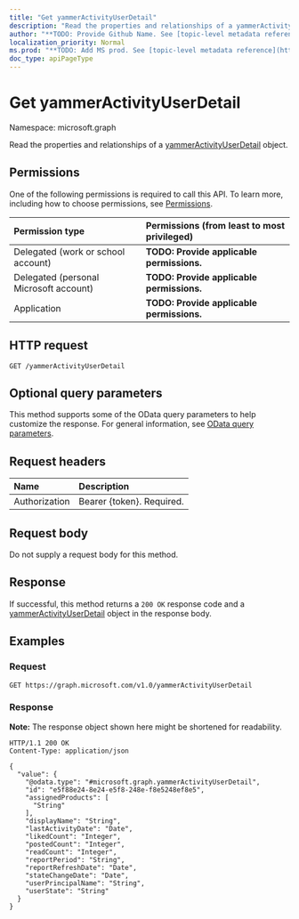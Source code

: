 ```yaml
---
title: "Get yammerActivityUserDetail"
description: "Read the properties and relationships of a yammerActivityUserDetail object."
author: "**TODO: Provide Github Name. See [topic-level metadata reference](https://msgo.azurewebsites.net/add/document/guidelines/metadata.html#topic-level-metadata)**"
localization_priority: Normal
ms.prod: "**TODO: Add MS prod. See [topic-level metadata reference](https://msgo.azurewebsites.net/add/document/guidelines/metadata.html#topic-level-metadata)**"
doc_type: apiPageType
---
```


# Get yammerActivityUserDetail
Namespace: microsoft.graph



Read the properties and relationships of a [yammerActivityUserDetail](../resources/yammeractivityuserdetail.md) object.

## Permissions
One of the following permissions is required to call this API. To learn more, including how to choose permissions, see [Permissions](/graph/permissions-reference).

|Permission type|Permissions (from least to most privileged)|
|:---|:---|
|Delegated (work or school account)|**TODO: Provide applicable permissions.**|
|Delegated (personal Microsoft account)|**TODO: Provide applicable permissions.**|
|Application|**TODO: Provide applicable permissions.**|

## HTTP request

<!-- {
  "blockType": "ignored"
}
-->
``` http
GET /yammerActivityUserDetail
```

## Optional query parameters
This method supports some of the OData query parameters to help customize the response. For general information, see [OData query parameters](/graph/query-parameters).

## Request headers
|Name|Description|
|:---|:---|
|Authorization|Bearer {token}. Required.|

## Request body
Do not supply a request body for this method.

## Response

If successful, this method returns a `200 OK` response code and a [yammerActivityUserDetail](../resources/yammeractivityuserdetail.md) object in the response body.

## Examples

### Request
<!-- {
  "blockType": "request",
  "name": "get_yammeractivityuserdetail"
}
-->
``` http
GET https://graph.microsoft.com/v1.0/yammerActivityUserDetail
```


### Response
**Note:** The response object shown here might be shortened for readability.
<!-- {
  "blockType": "response",
  "truncated": true,
  "@odata.type": "microsoft.graph.yammerActivityUserDetail"
}
-->
``` http
HTTP/1.1 200 OK
Content-Type: application/json

{
  "value": {
    "@odata.type": "#microsoft.graph.yammerActivityUserDetail",
    "id": "e5f88e24-8e24-e5f8-248e-f8e5248ef8e5",
    "assignedProducts": [
      "String"
    ],
    "displayName": "String",
    "lastActivityDate": "Date",
    "likedCount": "Integer",
    "postedCount": "Integer",
    "readCount": "Integer",
    "reportPeriod": "String",
    "reportRefreshDate": "Date",
    "stateChangeDate": "Date",
    "userPrincipalName": "String",
    "userState": "String"
  }
}
```

